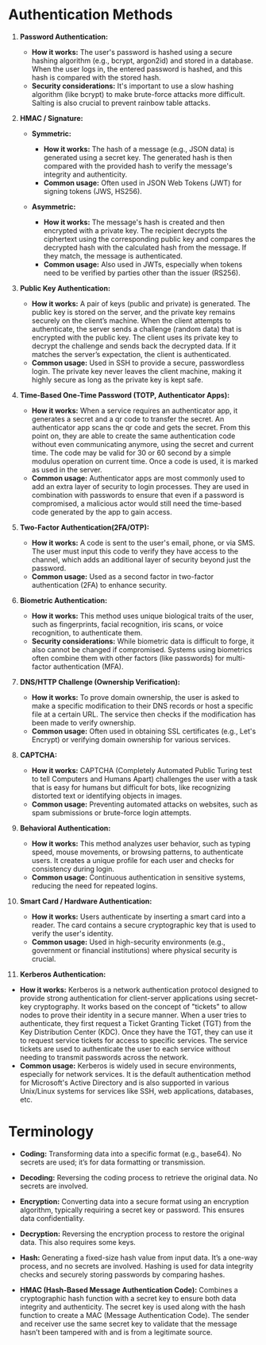 # Authentication Methods

1. **Password Authentication:**
   - **How it works:** The user's password is hashed using a secure hashing algorithm (e.g., bcrypt, argon2id) and stored in a database. When the user logs in, the entered password is hashed, and this hash is compared with the stored hash.
   - **Security considerations:** It's important to use a slow hashing algorithm (like bcrypt) to make brute-force attacks more difficult. Salting is also crucial to prevent rainbow table attacks.

2. **HMAC / Signature:**

   - **Symmetric:**
     - **How it works:** The hash of a message (e.g., JSON data) is generated using a secret key. The generated hash is then compared with the provided hash to verify the message's integrity and authenticity.
     - **Common usage:** Often used in JSON Web Tokens (JWT) for signing tokens (JWS, HS256).

   - **Asymmetric:**
     - **How it works:** The message's hash is created and then encrypted with a private key. The recipient decrypts the ciphertext using the corresponding public key and compares the decrypted hash with the calculated hash from the message. If they match, the message is authenticated.
     - **Common usage:** Also used in JWTs, especially when tokens need to be verified by parties other than the issuer (RS256).

3. **Public Key Authentication:**
   - **How it works:** A pair of keys (public and private) is generated. The public key is stored on the server, and the private key remains securely on the client’s machine. When the client attempts to authenticate, the server sends a challenge (random data) that is encrypted with the public key. The client uses its private key to decrypt the challenge and sends back the decrypted data. If it matches the server’s expectation, the client is authenticated.
   - **Common usage:** Used in SSH to provide a secure, passwordless login. The private key never leaves the client machine, making it highly secure as long as the private key is kept safe.

4. **Time-Based One-Time Password (TOTP, Authenticator Apps):**
   - **How it works:** When a service requires an authenticator app, it generates a secret and a qr code to transfer the secret. An authenticator app scans the qr code and gets the secret. From this point on, they are able to create the same authentication code without even communicating anymore, using the secret and current time. The code may be valid for 30 or 60 second by a simple modulus operation on current time. Once a code is used, it is marked as used in the server.
    - **Common usage:** Authenticator apps are most commonly used to add an extra layer of security to login processes. They are used in combination with passwords to ensure that even if a password is compromised, a malicious actor would still need the time-based code generated by the app to gain access.

4. **Two-Factor Authentication(2FA/OTP):**
   - **How it works:** A code is sent to the user's email, phone, or via SMS. The user must input this code to verify they have access to the channel, which adds an additional layer of security beyond just the password.
   - **Common usage:** Used as a second factor in two-factor authentication (2FA) to enhance security.

5. **Biometric Authentication:**
   - **How it works:** This method uses unique biological traits of the user, such as fingerprints, facial recognition, iris scans, or voice recognition, to authenticate them.
   - **Security considerations:** While biometric data is difficult to forge, it also cannot be changed if compromised. Systems using biometrics often combine them with other factors (like passwords) for multi-factor authentication (MFA).

6. **DNS/HTTP Challenge (Ownership Verification):**
   - **How it works:** To prove domain ownership, the user is asked to make a specific modification to their DNS records or host a specific file at a certain URL. The service then checks if the modification has been made to verify ownership.
   - **Common usage:** Often used in obtaining SSL certificates (e.g., Let's Encrypt) or verifying domain ownership for various services.

7. **CAPTCHA:**
   - **How it works:** CAPTCHA (Completely Automated Public Turing test to tell Computers and Humans Apart) challenges the user with a task that is easy for humans but difficult for bots, like recognizing distorted text or identifying objects in images.
   - **Common usage:** Preventing automated attacks on websites, such as spam submissions or brute-force login attempts.

8. **Behavioral Authentication:**
   - **How it works:** This method analyzes user behavior, such as typing speed, mouse movements, or browsing patterns, to authenticate users. It creates a unique profile for each user and checks for consistency during login.
   - **Common usage:** Continuous authentication in sensitive systems, reducing the need for repeated logins.

9. **Smart Card / Hardware Authentication:**
   - **How it works:** Users authenticate by inserting a smart card into a reader. The card contains a secure cryptographic key that is used to verify the user's identity.
   - **Common usage:** Used in high-security environments (e.g., government or financial institutions) where physical security is crucial.

10. **Kerberos Authentication:**
   - **How it works:** Kerberos is a network authentication protocol designed to provide strong authentication for client-server applications using secret-key cryptography. It works based on the concept of "tickets" to allow nodes to prove their identity in a secure manner. When a user tries to authenticate, they first request a Ticket Granting Ticket (TGT) from the Key Distribution Center (KDC). Once they have the TGT, they can use it to request service tickets for access to specific services. The service tickets are used to authenticate the user to each service without needing to transmit passwords across the network.
   - **Common usage:** Kerberos is widely used in secure environments, especially for network services. It is the default authentication method for Microsoft's Active Directory and is also supported in various Unix/Linux systems for services like SSH, web applications, databases, etc.

# Terminology

- **Coding:** Transforming data into a specific format (e.g., base64). No secrets are used; it’s for data formatting or transmission.
- **Decoding:** Reversing the coding process to retrieve the original data. No secrets are involved.

- **Encryption:** Converting data into a secure format using an encryption algorithm, typically requiring a secret key or password. This ensures data confidentiality.
- **Decryption:** Reversing the encryption process to restore the original data. This also requires some keys.

- **Hash:** Generating a fixed-size hash value from input data. It’s a one-way process, and no secrets are involved. Hashing is used for data integrity checks and securely storing passwords by comparing hashes.

- **HMAC (Hash-Based Message Authentication Code):** Combines a cryptographic hash function with a secret key to ensure both data integrity and authenticity. The secret key is used along with the hash function to create a MAC (Message Authentication Code). The sender and receiver use the same secret key to validate that the message hasn’t been tampered with and is from a legitimate source.
